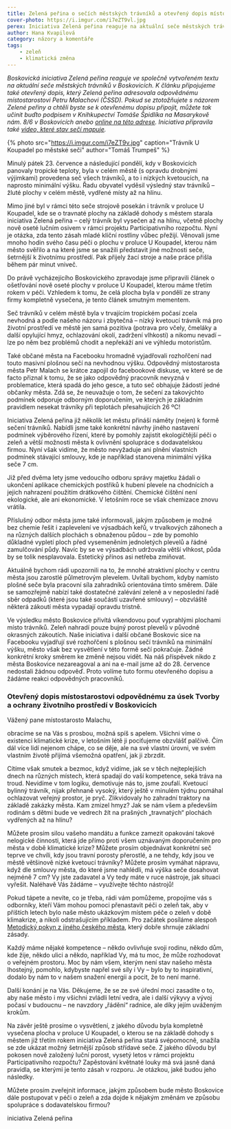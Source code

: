 ```yaml
---
title: Zelená peřina o sečích městských trávníků a otevřený dopis místostarostovi
cover-photo: https://i.imgur.com/i7eZT9vl.jpg
perex: Iniciativa Zelená peřina reaguje na aktuální seče městských trávníků. K článku připojujeme otevřený dopis, který Zelená peřina adresovala odpovědnému místostarostovi Petru Malachovi.
author: Hana Kvapilová
category: názory a komentáře
tags:
    - zeleň
    - klimatická změna
---
```


*Boskovická iniciativa Zelená peřina reaguje ve společně vytvořeném textu na aktuální seče městských trávníků v Boskovicích. K článku připojujeme také otevřený dopis, který Zelená peřina adresovala odpovědnému místostarostovi Petru Malachovi (ČSSD). Pokud se ztotožňujete s názorem Zelené peřiny a chtěli byste se k otevřenému dopisu připojit, můžete tak učinit buďto podpisem v Knihkupectví Tomáše Špidlíka na Masarykově nám. 8/6 v Boskovicích anebo [online na této adrese](https://www.petice.com/oteveny_dopis_mistostarostovi_boskovic_odpovdnemu_za_plnni_ukol_na_useku_ivotniho_prostedi). Iniciativa připravila také [video, které stav sečí mapuje](https://www.youtube.com/watch?v=gPl_R0m2CXU).*

{% photo src="https://i.imgur.com/i7eZT9v.jpg" caption="Trávník U Koupadel po městské seči" author="Tomáš Trumpeš" %}

Minulý pátek 23. července a následující pondělí, kdy v Boskovicích panovaly tropické teploty, byla v celém městě (s opravdu drobnými výjimkami) provedena seč všech trávníků, a to i nízkých kvetoucích, na naprosto minimální výšku. Řadu obyvatel vyděsil výsledný stav trávníků – žluté plochy v celém městě, vydřené místy až na hlínu.

Mimo jiné byl v rámci této seče strojově posekán i trávník v proluce U Koupadel, kde se o travnaté plochy na základě dohody s městem starala iniciativa Zelená peřina – celý trávník byl vysečen až na hlínu, včetně plochy nově oseté lučním osivem v rámci projektu Participativního rozpočtu. Nyní je otázka, zda tento zásah mladé klíční rostliny vůbec přežijí. Věnovali jsme mnoho hodin svého času péči o plochu v proluce U Koupadel, kterou nám město svěřilo a na které jsme se snažili představit jiné možnosti seče, šetrnější k životnímu prostředí. Pak přijely žací stroje a naše práce přišla během pár minut vniveč.

Do právě vycházejícího Boskovického zpravodaje jsme připravili článek o ošetřování nově oseté plochy v proluce U Koupadel, kterou máme třetím rokem v péči. Vzhledem k tomu, že celá plocha byla v pondělí ze strany firmy kompletně vysečena, je tento článek smutným mementem.

Seč trávníků v celém městě byla v trvajícím tropickém počasí zcela nevhodná a podle našeho názoru i zbytečná – nízký kvetoucí trávník má pro životní prostředí ve městě jen samá pozitiva (potrava pro včely, čmeláky a další opylující hmyz, ochlazování okolí, zadržení vlhkosti) a nikomu nevadí – lze po něm bez problémů chodit a nepřekáží ani ve výhledu motoristům.

Také občané města na Facebooku hromadně vyjadřovali rozhořčení nad touto masivní plošnou sečí na nevhodnou výšku. Odpovědný místostarosta města Petr Malach se krátce zapojil do facebookové diskuse, ve které se de facto přiznal k tomu, že se jako odpovědný pracovník nevyzná v problematice, která spadá do jeho gesce, a tuto seč obhajuje žádostí jedné občanky města. Zdá se, že neuvažuje o tom, že sečení za takovýchto podmínek odporuje odborným doporučením, ve kterých je základním pravidlem nesekat trávníky při teplotách přesahujících 26 ºC!

Iniciativa Zelená peřina již několik let městu přináší náměty (nejen) k formě sečení trávníků. Nabídli jsme také konkrétní návrhy jiného nastavení podmínek výběrového řízení, které by pomohly zajistit ekologičtější péči o zeleň a větší možnosti města k ovlivnění spolupráce s dodavatelskou firmou. Nyní však vidíme, že město nevyžaduje ani plnění vlastních podmínek stávající smlouvy, kde je například stanovena minimální výška seče 7 cm.

Již před dvěma lety jsme vedoucího odboru správy majetku žádali o ukončení aplikace chemických postřiků k hubení plevele na chodnících a jejich nahrazení použitím drátkového čištění. Chemické čištění není ekologické, ale ani ekonomické. V letošním roce se však chemizace znovu vrátila.

Příslušný odbor města jsme také informovali, jakým způsobem je možné bez chemie řešit i zaplevelení ve výsadbách keřů, v trvalkových záhonech a na různých dalších plochách s obnaženou půdou – zde by pomohlo důkladné vypletí ploch před vysemeněním jednoletých plevelů a řádné zamulčování půdy. Navíc by se ve výsadbách udržovala větší vlhkost, půda by se tolik nesplavovala. Estetický přínos asi netřeba zmiňovat.

Aktuálně bychom rádi upozornili na to, že mnohé atraktivní plochy v centru města jsou zarostlé půlmetrovým plevelem. Uvítali bychom, kdyby namísto plošné seče byla pracovní síla zahradníků orientována tímto směrem. Dále se samozřejmě nabízí také dostatečné zalévání zeleně a v neposlední řadě sběr odpadků (které jsou také součástí uzavřené smlouvy) – obzvláště některá zákoutí města vypadají opravdu tristně.

Ve výsledku město Boskovice přivítá víkendovou pouť vyprahlými plochami místo trávníků. Zeleň nahradí pouze bujný porost plevelů v původně okrasných zákoutích. Naše iniciativa i další občané Boskovic sice na Facebooku vyjadřují své rozhořčení s plošnou sečí trávníků na minimální výšku, město však bez vysvětlení v této formě sečí pokračuje. Žádné konkrétní kroky směrem ke změně nejsou vidět. Na náš příspěvek nikdo z města Boskovice nezareagoval a ani na e-mail jsme až do 28. července nedostali žádnou odpověď. Proto volíme tuto formu otevřeného dopisu a žádáme reakci odpovědných pracovníků.
 
### Otevřený dopis místostarostovi odpovědnému za úsek Tvorby a ochrany životního prostředí v Boskovicích

Vážený pane místostarosto Malachu,

obracíme se na Vás s prosbou, možná spíš s apelem. Všichni víme o existenci klimatické krize, v letošním létě ji pociťujeme obzvlášť palčivě. Čím dál více lidí nejenom chápe, co se děje, ale na své vlastní úrovni, ve svém vlastním životě přijímá všemožná opatření, jak ji zbrzdit.

Cítíme však smutek a bezmoc, když vidíme, jak se v těch nejteplejších dnech na různých místech, která spadají do vaší kompetence, seká tráva na troud. Nevidíme v tom logiku, demotivuje nás to, jsme zoufalí. Kvetoucí bylinný trávník, nijak přehnaně vysoký, který ještě v minulém týdnu pomáhal ochlazovat veřejný prostor, je pryč. Zlikvidovaly ho zahradní traktory na základě zakázky města. Kam zmizel hmyz? Jak se nám všem a především rodinám s dětmi bude ve vedrech žít na prašných „travnatých“ plochách vydřených až na hlínu?

Můžete prosím silou vašeho mandátu a funkce zamezit opakování takové nelogické činnosti, která jde přímo proti všem uznávaným doporučením pro města v době klimatické krize? Můžete prosím objednávat konkrétní seč teprve ve chvíli, kdy jsou travní porosty přerostlé, a ne tehdy, kdy jsou ve městě většinově nízké kvetoucí trávníky? Můžete prosím vymáhat nápravu, když dle smlouvy města, do které jsme nahlédli, má výška seče dosahovat nejméně 7 cm? Vy jste zadavatel a Vy tedy máte v ruce nástroje, jak situaci vyřešit. Naléhavě Vás žádáme – využívejte těchto nástrojů!

Pokud tápete a nevíte, co je třeba, rádi vám pomůžeme, propojíme vás s odborníky, kteří Vám mohou pomoci přenastavit péči o zeleň tak, aby v příštích letech bylo naše město ukázkovým místem péče o zeleň v době klimakrize, a nikoli odstrašujícím příkladem. Pro začátek posíláme alespoň [Metodický pokyn z jiného českého města](https://www.praha.eu/file/2928670/Priloha_TZ__Metodicke_doporuceni.pdf), který dobře shrnuje základní zásady.

Každý máme nějaké kompetence – někdo ovlivňuje svoji rodinu, někdo dům, kde žije, někdo ulici a někdo, například Vy, má tu moc, že může rozhodovat o veřejném prostoru. Moc by nám všem, kterým není stav našeho města lhostejný, pomohlo, kdybyste napřel své síly i Vy – bylo by to inspirativní, dodalo by nám to v našem snažení energii a pocit, že to není marné.

Další konání je na Vás. Děkujeme, že se ze své úřední moci zasadíte o to, aby naše město i my všichni zvládli letní vedra, ale i další výkyvy a vývoj počasí v budoucnu – ne navzdory „řádění“ radnice, ale díky jejím uváženým krokům.

Na závěr ještě prosíme o vysvětlení, z jakého důvodu byla kompletně vysečena plocha v proluce U Koupadel, o kterou se na základě dohody s městem již třetím rokem iniciativa Zelená peřina stará svépomocně, snažila se zde ukázat možný šetrnější způsob střídavé seče. Z jakého důvodu byl pokosen nově založený luční porost, vysetý letos v rámci projektu Participativního rozpočtu? Zapěstování květnaté louky má svá jasně daná pravidla, se kterými je tento zásah v rozporu. Je otázkou, jaké budou jeho následky.

Můžete prosím zveřejnit informace, jakým způsobem bude město Boskovice dále postupovat v péči o zeleň a zda dojde k nějakým změnám ve způsobu spolupráce s dodavatelskou firmou?

iniciativa Zelená peřina
